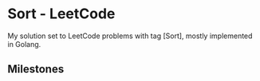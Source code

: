 # Sort - LeetCode

My solution set to LeetCode problems with tag [Sort], mostly implemented in Golang.

## Milestones

